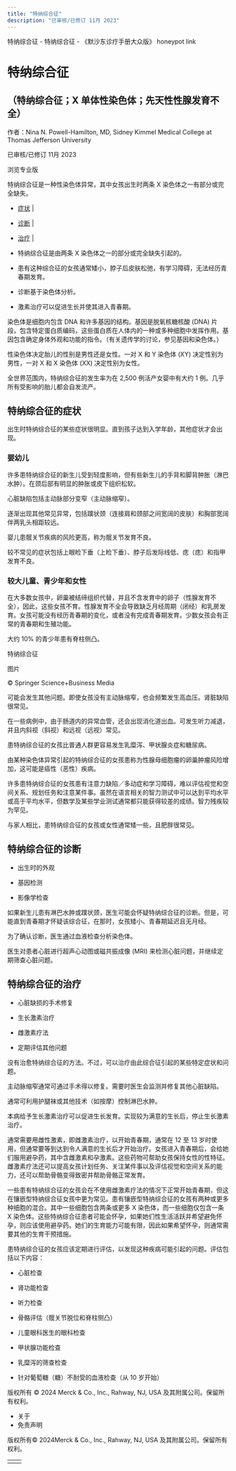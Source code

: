 ```yaml
---
title: "特纳综合征"
description: "已审核/已修订 11月 2023"
---
```


﻿特纳综合征 \- 特纳综合征 \- 《默沙东诊疗手册大众版》 honeypot link

# 特纳综合征

## （特纳综合征；X 单体性染色体；先天性性腺发育不全）

作者：Nina N. Powell-Hamilton, MD, Sidney Kimmel Medical College at Thomas Jefferson
University

已审核/已修订 11月 2023

浏览专业版

特纳综合征是一种性染色体异常，其中女孩出生时两条 X 染色体之一有部分或完全缺失。

- [症状](#症状_v28580157_zh) \|
- [诊断](#诊断_v28580183_zh) \|
- [治疗](#治疗_v28580199_zh) \|

- 特纳综合征是由两条 X 染色体之一的部分或完全缺失引起的。

- 患有这种综合征的女孩通常矮小，脖子后皮肤松弛，有学习障碍，无法经历青春期发育。

- 诊断基于染色体分析。

- 激素治疗可以促进生长并使其进入青春期。


染色体是细胞内包含 DNA 和许多基因的结构。基因是脱氧核糖核酸 (DNA) 片段，包含特定蛋白质编码，这些蛋白质在人体内的一种或多种细胞中发挥作用。基因包含确定身体外观和功能的指令。（有关遗传学的讨论，参见基因和染色体。）

性染色体决定胎儿的性别是男性还是女性。一对 X 和 Y 染色体 (XY) 决定性别为男性，一对 X 和 X 染色体 (XX) 决定性别为女性。

全世界范围内，特纳综合征的发生率为在 2,500 例活产女婴中有大约 1 例。几乎所有受影响的胎儿都会自发流产。

## 特纳综合征的症状

出生时特纳综合征的某些症状很明显。直到孩子达到入学年龄，其他症状才会出现。

### 婴幼儿

许多患特纳综合征的新生儿受到轻度影响，但有些新生儿的手背和脚背肿胀（淋巴水肿）。在颈后部有明显的肿胀或皮下组织松软。

心脏缺陷包括主动脉部分变窄（主动脉缩窄）。

逐渐出现其他常见异常，包括蹼状颈（连接肩和颈部之间宽阔的皮肤）和胸部宽阔伴两乳头相距较远。

婴儿患髋关节疾病的风险更高，称为髋关节发育不良。

较不常见的症状包括上眼睑下垂（上睑下垂）、脖子后发际线低、痣（痣）和指甲发育不良。

### 较大儿童、青少年和女性

在大多数女孩中，卵巢被结缔组织代替，并且不含发育中的卵子（性腺发育不全），因此，这些女孩不育。性腺发育不全会导致缺乏月经周期（闭经）和乳房发育。女孩可能没有经历青春期的变化，或者没有完成青春期发育。少数女孩会有正常的青春期和生殖功能。

大约 10% 的青少年患有脊柱侧凸。

特纳综合征



图片

© Springer Science+Business Media

可能会发生其他问题。即使女孩没有主动脉缩窄，也会频繁发生高血压。肾脏缺陷很常见。

在一些病例中，由于肠道内的异常血管，还会出现消化道出血。可发生听力减退，并且内斜视（斜视）和远视（远视）常见。

患特纳综合征的女孩比普通人群更容易发生乳糜泻、甲状腺炎症和糖尿病。

由某种染色体异常引起的特纳综合征的女孩患称为性腺母细胞瘤的卵巢肿瘤风险增加，这可能是癌性（恶性）疾病。

许多患特纳综合征的女孩患有注意力缺陷／多动症和学习障碍，难以评估视觉和空间关系、规划任务和注意某件事。虽然在语言相关的智力测试中可以达到平均水平或高于平均水平，但数学及某些学业测试通常都只能获得较差的成绩。智力残疾较为罕见。

与家人相比，患特纳综合征的女孩或女性通常矮一些，且肥胖很常见。

## 特纳综合征的诊断

- 出生时的外观

- 基因检测

- 影像学检查


如果新生儿患有淋巴水肿或蹼状颈，医生可能会怀疑特纳综合征的诊断。但是，可能直到青春期才怀疑该综合征，在那时，女孩矮小、青春期延迟且无月经。

为了确认诊断，医生通过血液检查分析染色体。

医生对患者心脏进行超声心动图或磁共振成像 (MRI) 来检测心脏问题，并继续定期筛查心脏问题。

## 特纳综合征的治疗

- 心脏缺损的手术修复

- 生长激素治疗

- 雌激素疗法

- 定期评估其他问题


没有治愈特纳综合征的方法。不过，可以治疗由此综合征引起的某些特定症状和问题。

主动脉缩窄通常可通过手术得以修复。需要时医生会监测并修复其他心脏缺陷。

通常可利用护腿袜或其他技术（如按摩）控制淋巴水肿。

本病给予生长激素治疗可以促进生长发育。实现较为满意的生长后，停止生长激素治疗。

通常需要用雌性激素，即雌激素治疗，以开始青春期，通常在 12 至 13 岁时使用，但通常要等到达到令人满意的生长后才开始治疗。女孩进入青春期后，会给她们服用避孕药，其中含雌激素和孕激素。这些药物可帮助女孩保持女性的性特征。雌激素疗法还可以提高女孩计划任务、关注某件事以及评估视觉和空间关系的能力，还可以帮助骨骼变得致密并帮助骨骼正常发育。

一些患有特纳综合征的女孩会在不使用雌激素疗法的情况下正常开始青春期，但这在镶嵌型特纳综合征女孩中更为常见。患有镶嵌型特纳综合征的女孩有两种或更多种细胞的混合。其中一些细胞包含两条或更多 X 染色体，而一些细胞仅包含一条 X 染色体。这些特纳综合征患者可能会怀孕，如果她们性生活活跃并希望避免怀孕，则应该使用避孕药。她们的生育能力可能有限，因此如果希望怀孕，则通常需要其他的生育干预措施。

患特纳综合征的女孩应该定期进行评估，以发现这种疾病可能引起的问题。评估包括以下内容：

- 心脏检查

- 肾功能检查

- 听力检查

- 骨骼评估（髋关节脱位和脊柱侧凸）

- 儿童眼科医生的眼科检查

- 甲状腺功能检查

- 乳糜泻的筛查检查

- 针对葡萄糖（糖）不耐受的血液检查（从 10 岁开始）




版权所有 © 2024
Merck & Co., Inc., Rahway, NJ, USA 及其附属公司。保留所有权利。

- 关于
- 免责声明

版权所有© 2024Merck & Co., Inc., Rahway, NJ, USA 及其附属公司。保留所有权利。

|     |     |
| --- | --- |
|  |  |